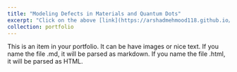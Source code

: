 ```yaml
---
title: "Modeling Defects in Materials and Quantum Dots"
excerpt: "Click on the above [link](https://arshadmehmood118.github.io/portfolio/portfolio-1/) to read about it. <br/><br/><img src='/images/Ultrafast.png'>"
collection: portfolio
---
```


This is an item in your portfolio. It can be have images or nice text. If you name the file .md, it will be parsed as markdown. If you name the file .html, it will be parsed as HTML. 
